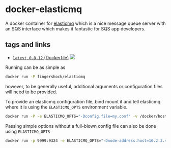 # docker-elasticmq

A docker container for [elasticmq](https://github.com/adamw/elasticmq) which is a nice message queue server with an SQS interface which makes it fantastic for SQS app developers.

## tags and links
 * [`latest`, `0.8.12` (Dockerfile)](https://github.com/ijji/docker-elasticmq/blob/master/Dockerfile) [![](https://badge.imagelayers.io/fingershock/elasticmq:latest.svg)](https://imagelayers.io/?images=fingershock/elasticmq:latest)


Running can be as simple as
```sh
docker run -P fingershock/elasticmq
```
however, to be generally useful, additional arguments or configuration files will need to be provided.

To provide an elasticmq configuration file, bind mount it and tell elasticmq where it is using the `ELASTICMQ_OPTS` environment variable.
```sh
docker run -P -e ELASTICMQ_OPTS="-Dconfig.file=my.conf" -v /docker/host/emq/my.conf:/elasticmq/my.conf:ro  fingershock/elasticmq
```


Passing simple options without a full-blown config file can also be done using `ELASTICMQ_OPTS`

```sh
docker run -p 9999:9324 -e ELASTICMQ_OPTS="-Dnode-address.host=10.2.3.4 -Dnode-address.port=9999" fingershock/elasticmq
```

